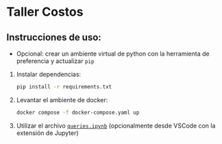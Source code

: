 # Taller Costos

## Instrucciones de uso:

- Opcional: crear un ambiente virtual de python con la herramienta de preferencia y actualizar `pip`

1) Instalar dependencias:
   ```sh
   pip install -r requirements.txt
   ```
2) Levantar el ambiente de docker:
   ```sh
   docker compose -f docker-compose.yaml up
   ```
3) Utilizar el archivo [`queries.ipynb`](queries.ipynb) (opcionalmente desde VSCode con la extensión de Jupyter)
